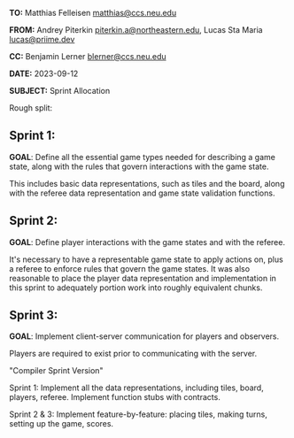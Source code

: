 **TO:** Matthias Felleisen <matthias@ccs.neu.edu>

**FROM:** Andrey Piterkin <piterkin.a@northeastern.edu>, Lucas Sta Maria
<lucas@priime.dev>

**CC:** Benjamin Lerner <blerner@ccs.neu.edu>

**DATE:** 2023-09-12

**SUBJECT:** Sprint Allocation

Rough split:

## Sprint 1:

**GOAL**: Define all the essential game types needed for describing a
game state, along with the rules that govern interactions with the game
state.

This includes basic data representations, such as tiles and the board,
along with the referee data representation and game state validation
functions.

## Sprint 2:

**GOAL**: Define player interactions with the game states and with the
referee.

It's necessary to have a representable game state to apply actions on,
plus a referee to enforce rules that govern the game states. It was also
reasonable to place the player data representation and implementation in
this sprint to adequately portion work into roughly equivalent chunks.

## Sprint 3:

**GOAL**: Implement client-server communication for players and
observers.

Players are required to exist prior to communicating with the server. 




"Compiler Sprint Version"

Sprint 1: Implement all the data representations, including tiles,
board, players, referee. Implement function stubs with contracts.

Sprint 2 & 3: Implement feature-by-feature: placing tiles, making turns,
setting up the game, scores.
